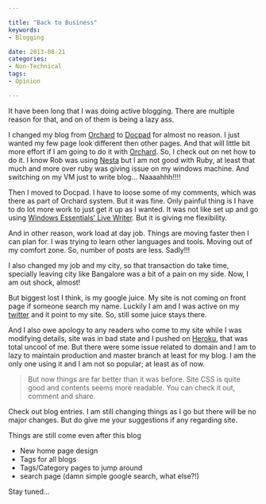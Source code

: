 ```yaml
---

title: "Back to Business"
keywords:
- Blogging

date: 2013-08-21
categories:
- Non-Technical
tags:
- Opinion

---
```

It have been long that I was doing active blogging. There are multiple reason for that, and on of them is being a lazy ass. 

I changed my blog from [Orchard](http://www.orchardproject.net) to [Docpad](http://docpad.org/) for almost no reason. I just wanted my few page look different then other pages. And that will little bit more effort if I am going to do it with [Orchard](http://www.orchardproject.net).  So, I check out on net how to do it. I know Rob was using [Nesta](http://nestacms.com/) but I am not good with Ruby, at least that much and more over ruby was giving issue on my windows machine. And switching on my VM just to write blog... Naaaahhh!!!!

Then I moved to Docpad. I have to loose some of my comments, which was there as part of Orchard system. But it was fine. Only painful thing is I have to do lot more work to just get it up as I wanted. It was not like set up and go using [Windows Essentials' Live Writer](http://windows.microsoft.com/en-us/windows-live/essentials). But it is giving me flexibility. 

And in other reason, work load at day job. Things are moving faster then I can plan for. I was trying to learn other languages and tools. Moving out of my comfort zone. So, number of posts are less. Sadly!!!

I also changed my job and my city, so that transaction do take time, specially leaving city like Bangalore was a bit of a pain on my side. Now, I am out shock, almost!
 
But biggest lost I think, is my google juice. My site is not coming on front page if someone  search my name. Luckily I am and I was active on my [twitter](https://twitter.com/kunjee) and it point to my site. So, still some juice stays there. 

And I also owe apology to any readers who come to my site while I was modifying details, site was in bad state and I pushed on [Heroku](https://www.heroku.com/), that was total uncool of me. But there were some issue related to domain and I am to lazy to maintain production and master branch at least for my blog. I am the only one using it and I am not so popular; at least as of now. 

> But now things are far better than it was before. Site CSS is quite good and contents seems more readable. You can check it  out, comment and share. 

Check out blog entries. I am still changing things as I go but there will be no major changes. But do give me your suggestions if any regarding site. 

Things are still come even after this blog

- New home page design
- Tags for all blogs
- Tags/Category pages to jump around 
- search page (damn simple google search, what else?!)

Stay tuned... 


